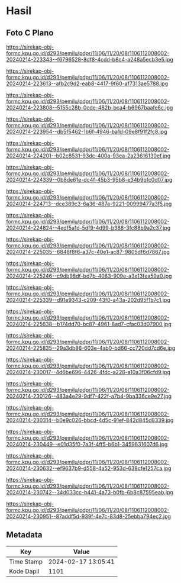 # Hasil

## Foto C Plano

https://sirekap-obj-formc.kpu.go.id/d293/pemilu/pdpr/11/06/11/20/08/1106112008002-20240214-223343--f6796528-8df8-4cdd-b8c4-a248a5ecb3e5.jpg

https://sirekap-obj-formc.kpu.go.id/d293/pemilu/pdpr/11/06/11/20/08/1106112008002-20240214-223613--afb2c9d2-eab8-4417-9f60-af7313ae5788.jpg

https://sirekap-obj-formc.kpu.go.id/d293/pemilu/pdpr/11/06/11/20/08/1106112008002-20240214-223808--5155c28b-0cde-482b-bca4-b6967baafe6c.jpg

https://sirekap-obj-formc.kpu.go.id/d293/pemilu/pdpr/11/06/11/20/08/1106112008002-20240214-223954--db5f5462-1b6f-4946-ba1d-09e8f91f2fc8.jpg

https://sirekap-obj-formc.kpu.go.id/d293/pemilu/pdpr/11/06/11/20/08/1106112008002-20240214-224201--b02c8531-93dc-400a-93ea-2a23616130ef.jpg

https://sirekap-obj-formc.kpu.go.id/d293/pemilu/pdpr/11/06/11/20/08/1106112008002-20240214-224339--0b8de61e-dc4f-45b3-95b8-e34b9bfc0d07.jpg

https://sirekap-obj-formc.kpu.go.id/d293/pemilu/pdpr/11/06/11/20/08/1106112008002-20240214-224713--dce389c3-6a36-487a-9221-00999477a3f5.jpg

https://sirekap-obj-formc.kpu.go.id/d293/pemilu/pdpr/11/06/11/20/08/1106112008002-20240214-224824--4edf5a1d-5df9-4d99-b388-3fc88b9a2c37.jpg

https://sirekap-obj-formc.kpu.go.id/d293/pemilu/pdpr/11/06/11/20/08/1106112008002-20240214-225035--6848f8f6-a37c-40e1-ac87-9805df6d7867.jpg

https://sirekap-obj-formc.kpu.go.id/d293/pemilu/pdpr/11/06/11/20/08/1106112008002-20240214-225246--c9db98df-bd7b-4083-909e-a3e13fea59a0.jpg

https://sirekap-obj-formc.kpu.go.id/d293/pemilu/pdpr/11/06/11/20/08/1106112008002-20240214-225339--d91e9343-c209-43f0-a43a-202d95f1b7c1.jpg

https://sirekap-obj-formc.kpu.go.id/d293/pemilu/pdpr/11/06/11/20/08/1106112008002-20240214-225638--b174dd70-bc87-4961-8ad7-cfac03d07900.jpg

https://sirekap-obj-formc.kpu.go.id/d293/pemilu/pdpr/11/06/11/20/08/1106112008002-20240214-225835--29a3db86-603e-4ab0-bd66-cc720dd7cd6e.jpg

https://sirekap-obj-formc.kpu.go.id/d293/pemilu/pdpr/11/06/11/20/08/1106112008002-20240214-230017--4d6be696-4426-4fdc-a228-a10a3f06cfd9.jpg

https://sirekap-obj-formc.kpu.go.id/d293/pemilu/pdpr/11/06/11/20/08/1106112008002-20240214-230126--483a4e29-9df7-422f-a7b4-9ba336ce9e27.jpg

https://sirekap-obj-formc.kpu.go.id/d293/pemilu/pdpr/11/06/11/20/08/1106112008002-20240214-230314--b0e9c026-bbcd-4d5c-91ef-842d845d8339.jpg

https://sirekap-obj-formc.kpu.go.id/d293/pemilu/pdpr/11/06/11/20/08/1106112008002-20240214-230449--e01d35f0-7a3f-4ff5-b6b1-3459631607d6.jpg

https://sirekap-obj-formc.kpu.go.id/d293/pemilu/pdpr/11/06/11/20/08/1106112008002-20240214-230632--ef9637b9-d558-4a52-953d-638cfe1257ca.jpg

https://sirekap-obj-formc.kpu.go.id/d293/pemilu/pdpr/11/06/11/20/08/1106112008002-20240214-230742--34d033cc-b441-4a73-b0fb-6b8c87595eab.jpg

https://sirekap-obj-formc.kpu.go.id/d293/pemilu/pdpr/11/06/11/20/08/1106112008002-20240214-230951--87addf5d-939f-4e7c-83d8-25ebba794ec2.jpg


## Metadata

| Key        | Value               |
| ---------- | ------------------- |
| Time Stamp | 2024-02-17 13:05:41 |
| Kode Dapil | 1101                |



